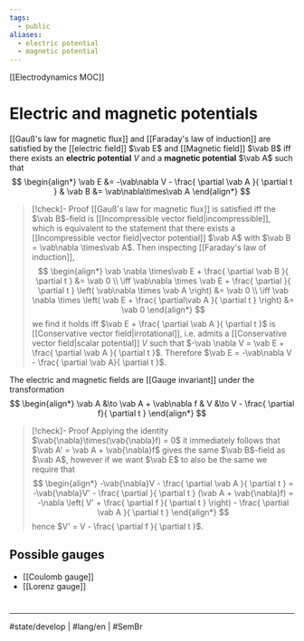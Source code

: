```yaml
---
tags:
  - public
aliases:
  - electric potential
  - magnetic potential
---
```

[[Electrodynamics MOC]]
# Electric and magnetic potentials

[[Gauß's law for magnetic flux]] and [[Faraday's law of induction]] are satisfied by the [[electric field]] $\vab E$ and [[Magnetic field]] $\vab B$ iff there exists an **electric potential** $V$ and a **magnetic potential** $\vab A$ such that
$$
\begin{align*}
\vab E &= -\vab\nabla V - \frac{ \partial \vab A }{ \partial t } & \vab B &= \vab\nabla\times\vab A
\end{align*}
$$

> [!check]- Proof
> [[Gauß's law for magnetic flux]] is satisfied iff the $\vab B$-field is [[Incompressible vector field|incompressible]],
> which is equivalent to the statement that there exists a [[Incompressible vector field|vector potential]] $\vab A$ with $\vab B = \vab\nabla \times\vab A$.
> Then inspecting [[Faraday's law of induction]],
> $$
> \begin{align*}
> \vab \nabla \times\vab E + \frac{ \partial \vab B }{ \partial t } &= \vab 0 \\
> \iff \vab\nabla \times \vab E + \frac{ \partial }{ \partial t } \left( \vab\nabla \times \vab A \right) &= \vab 0 \\
> \iff \vab \nabla \times \left( \vab E + \frac{ \partial\vab A }{ \partial t }  \right) &= \vab 0
> \end{align*}
> $$
> we find it holds iff $\vab E + \frac{ \partial \vab A }{ \partial t }$ is [[Conservative vector field|irrotational]], i.e. admits a [[Conservative vector field|scalar potential]] $V$ such that $-\vab \nabla V = \vab E + \frac{ \partial \vab A }{ \partial t }$.
> Therefore $\vab E = -\vab\nabla V - \frac{ \partial \vab A}{ \partial t }$.
> <span class="QED"/>

The electric and magnetic fields are [[Gauge invariant]] under the transformation
$$
\begin{align*}
\vab A &\to \vab A + \vab\nabla f & V &\to V - \frac{ \partial f}{ \partial t } 
\end{align*}
$$

> [!check]- Proof
> Applying the identity $\vab{\nabla}\times(\vab{\nabla}f) = 0$ it immediately follows that $\vab A' = \vab A + \vab{\nabla}f$ gives the same $\vab B$-field as $\vab A$, however if we want $\vab E$ to also be the same we require that
> $$
> \begin{align*}
> -\vab{\nabla}V - \frac{ \partial \vab A }{ \partial t } = -\vab{\nabla}V' - \frac{ \partial }{ \partial t } (\vab A + \vab{\nabla}f) = -\nabla \left( V' + \frac{ \partial f }{ \partial t }  \right)  - \frac{ \partial \vab A }{ \partial t } 
> \end{align*}
> $$
> hence $V' = V - \frac{ \partial f }{ \partial t }$. <span class="QED"/>

## Possible gauges

- [[Coulomb gauge]]
- [[Lorenz gauge]]

#
---
#state/develop | #lang/en | #SemBr 